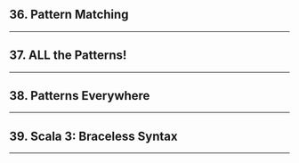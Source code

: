 ## 36. Pattern Matching
***
## 37. ALL the Patterns!
***
## 38. Patterns Everywhere
***
## 39. Scala 3: Braceless Syntax
***
